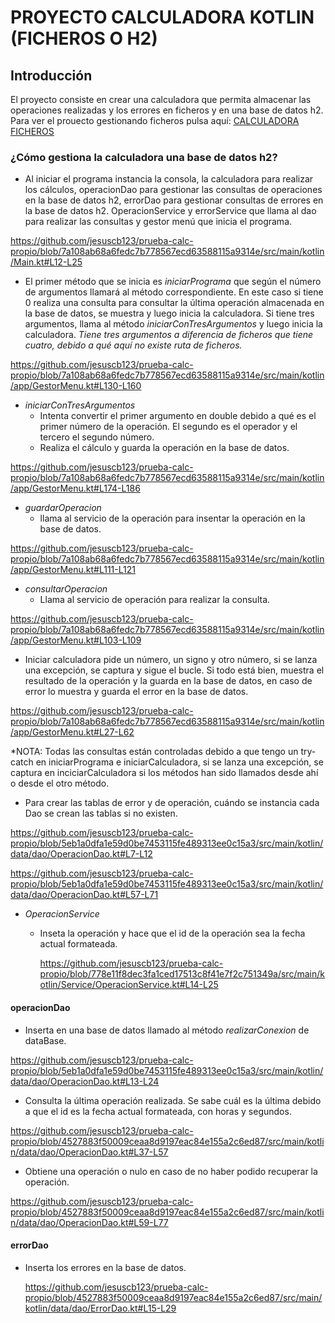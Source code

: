 # PROYECTO CALCULADORA KOTLIN (FICHEROS O H2)
## Introducción
El proyecto consiste en crear una calculadora que permita almacenar las operaciones realizadas y los errores en ficheros y en una base de datos h2.
Para ver el prouecto gestionando ficheros pulsa aquí: [CALCULADORA FICHEROS](https://github.com/jesuscb123/prueba-calc-propio/tree/main)

### ¿Cómo gestiona la calculadora una base de datos h2?
- Al iniciar el programa instancia la consola, la calculadora para realizar los cálculos, operacionDao para gestionar las consultas de operaciones en la base de datos h2, errorDao para gestionar consultas de errores en la base de datos h2. OperacionService y errorService que llama al dao para realizar las consultas y gestor menú que inicia el programa.

https://github.com/jesuscb123/prueba-calc-propio/blob/7a108ab68a6fedc7b778567ecd63588115a9314e/src/main/kotlin/Main.kt#L12-L25
- El primer método que se inicia es *iniciarPrograma* que según el número de argumentos llamará al método correspondiente. En este caso si tiene 0 realiza una consulta para consultar la última operación almacenada en la base de datos, se muestra y luego inicia la calculadora. Si tiene tres argumentos, llama al método *iniciarConTresArgumentos* y luego inicia la calculadora. *Tiene tres argumentos a diferencia de ficheros que tiene cuatro, debido a qué aquí no existe ruta de ficheros.*

https://github.com/jesuscb123/prueba-calc-propio/blob/7a108ab68a6fedc7b778567ecd63588115a9314e/src/main/kotlin/app/GestorMenu.kt#L130-L160

- *iniciarConTresArgumentos*
  - Intenta convertir el primer argumento en double debido a qué es el primer número de la operación. El segundo es el operador y el tercero el segundo número.
  - Realiza el cálculo y guarda la operación en la base de datos.

https://github.com/jesuscb123/prueba-calc-propio/blob/7a108ab68a6fedc7b778567ecd63588115a9314e/src/main/kotlin/app/GestorMenu.kt#L174-L186

- *guardarOperacion*
  - llama al servicio de la operación para insentar la operación en la base de datos.

https://github.com/jesuscb123/prueba-calc-propio/blob/7a108ab68a6fedc7b778567ecd63588115a9314e/src/main/kotlin/app/GestorMenu.kt#L111-L121

- *consultarOperacion*
  - Llama al servicio de operación para realizar la consulta.

https://github.com/jesuscb123/prueba-calc-propio/blob/7a108ab68a6fedc7b778567ecd63588115a9314e/src/main/kotlin/app/GestorMenu.kt#L103-L109
- Iniciar calculadora pide un número, un signo y otro número, si se lanza una excepción, se captura y sigue el bucle. Si todo está bien, muestra el resultado de la operación y la guarda en la base de datos, en caso de error lo muestra y guarda el error en la base de datos.

https://github.com/jesuscb123/prueba-calc-propio/blob/7a108ab68a6fedc7b778567ecd63588115a9314e/src/main/kotlin/app/GestorMenu.kt#L27-L62

*NOTA: Todas las consultas están controladas debido a que tengo un try-catch en iniciarPrograma e iniciarCalculadora, si se lanza una excepción, se captura en inciciarCalculadora si los métodos han sido llamados desde ahí o desde el otro método.

- Para crear las tablas de error y de operación, cuándo se instancia cada Dao se crean las tablas si no existen.

https://github.com/jesuscb123/prueba-calc-propio/blob/5eb1a0dfa1e59d0be7453115fe489313ee0c15a3/src/main/kotlin/data/dao/OperacionDao.kt#L7-L12

https://github.com/jesuscb123/prueba-calc-propio/blob/5eb1a0dfa1e59d0be7453115fe489313ee0c15a3/src/main/kotlin/data/dao/OperacionDao.kt#L57-L71

- *OperacionService*
  - Inseta la operación y hace que el id de la operación sea la fecha actual formateada.
  
    https://github.com/jesuscb123/prueba-calc-propio/blob/778e11f8dec3fa1ced17513c8f41e7f2c751349a/src/main/kotlin/Service/OperacionService.kt#L14-L25
#### operacionDao
- Inserta en una base de datos llamado al método *realizarConexion* de dataBase. 

https://github.com/jesuscb123/prueba-calc-propio/blob/5eb1a0dfa1e59d0be7453115fe489313ee0c15a3/src/main/kotlin/data/dao/OperacionDao.kt#L13-L24

- Consulta la última operación realizada. Se sabe cuál es la última debido a que el id es la fecha actual formateada, con horas y segundos.

https://github.com/jesuscb123/prueba-calc-propio/blob/4527883f50009ceaa8d9197eac84e155a2c6ed87/src/main/kotlin/data/dao/OperacionDao.kt#L37-L57

- Obtiene una operación o nulo en caso de no haber podido recuperar la operación.

https://github.com/jesuscb123/prueba-calc-propio/blob/4527883f50009ceaa8d9197eac84e155a2c6ed87/src/main/kotlin/data/dao/OperacionDao.kt#L59-L77

#### errorDao
- Inserta los errores en la base de datos.

  https://github.com/jesuscb123/prueba-calc-propio/blob/4527883f50009ceaa8d9197eac84e155a2c6ed87/src/main/kotlin/data/dao/ErrorDao.kt#L15-L29
